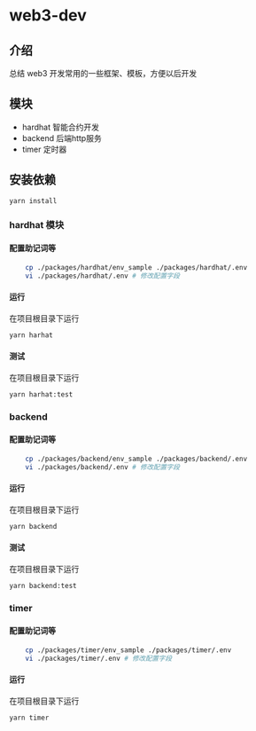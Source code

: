 # web3-dev

## 介绍
总结 web3 开发常用的一些框架、模板，方便以后开发

## 模块
- hardhat 智能合约开发
- backend 后端http服务
- timer 定时器


## 安装依赖
```bash
yarn install
```

###  hardhat 模块
#### 配置助记词等
```bash
    cp ./packages/hardhat/env_sample ./packages/hardhat/.env
    vi ./packages/hardhat/.env # 修改配置字段
```

#### 运行
在项目根目录下运行
```bash
yarn harhat
```
#### 测试
在项目根目录下运行
```bash
yarn harhat:test
```



###  backend
#### 配置助记词等
```bash
    cp ./packages/backend/env_sample ./packages/backend/.env
    vi ./packages/backend/.env # 修改配置字段
```

#### 运行
在项目根目录下运行
```bash
yarn backend
```
#### 测试
在项目根目录下运行
```bash
yarn backend:test
```


###  timer
#### 配置助记词等
```bash
    cp ./packages/timer/env_sample ./packages/timer/.env
    vi ./packages/timer/.env # 修改配置字段
```

#### 运行
在项目根目录下运行
```bash
yarn timer
```
